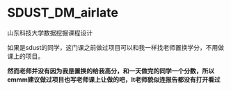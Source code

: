 # SDUST_DM_airlate
山东科技大学数据挖掘课程设计

如果是sdust的同学，这门课之前做过项目可以和我一样找老师置换学分，不用做课上的项目。

**然而老师并没有因为我是置换的给我高分，和一天做完的同学一个分数，所以emmm建议做过项目也写老师课上让做的吧，lt老师貌似连报告都没有打开看过**
